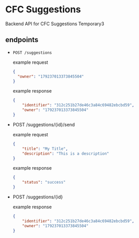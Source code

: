 # CFC Suggestions
Backend API for CFC Suggestions
Temporary3
## endpoints
- `POST /suggestions` 

    example request
    ```json
    {
      "owner": "179237013373845504"
    }
    ```
    example response
    ```json
    {
        "identifier": "312c251b27de46c3a84c69482ebcbd59",
        "owner": "179237013373845504"
    }
    ```
- POST /suggestions/{id}/send

    example request
    ```json
    {
        "title": "My Title",
        "description": "This is a description"
    }
    ```
    example response
    ```json
    {
        "status": "success"
    }
    ```
    
- POST /suggestions/{id}

    example response
    ```json
    {
        "identifier": "312c251b27de46c3a84c69482ebcbd59",
        "owner": "179237013373845504"
    }
    ```

